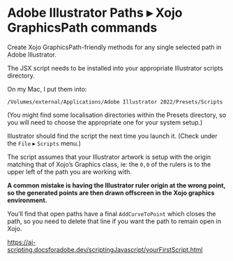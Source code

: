 # Adobe Illustrator Paths ▸ Xojo GraphicsPath commands
 
Create Xojo GraphicsPath-friendly methods for any single selected path in Adobe Illustrator.

The JSX script needs to be installed into your appropriate Illustrator scripts directory.

On my Mac, I put them into:

`/Volumes/external/Applications/Adobe Illustrator 2022/Presets/Scripts`

(You might find some localisation directories within the Presets directory, so you will need to choose the appropriate one for your system setup.)

Illustrator should find the script the next time you launch it. (Check under the `File` ▸ `Scripts` menu.)

The script assumes that your Illustrator artwork is setup with the origin matching that of Xojo’s Graphics class, ie: the `0,0` of the rulers is to the upper left of the path you are working with.

**A common mistake is having the Illustrator ruler origin at the wrong point, so the generated points are then drawn offscreen in the Xojo graphics environment.**

You’ll find that open paths have a final `AddCurveToPoint` which closes the path, so you need to delete that line if you want the path to remain open in Xojo.

https://ai-scripting.docsforadobe.dev/scriptingJavascript/yourFirstScript.html

